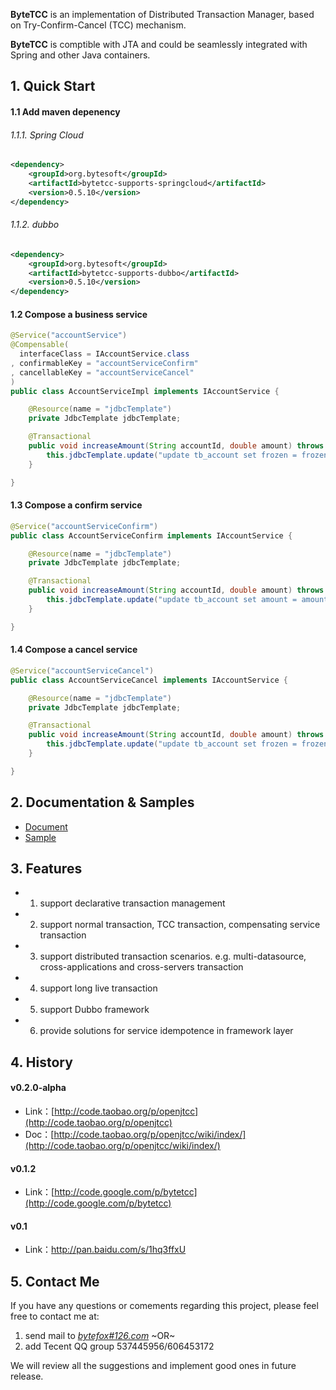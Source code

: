 ﻿
**ByteTCC** is an implementation of Distributed Transaction Manager, based on Try-Confirm-Cancel (TCC) mechanism. 

**ByteTCC** is comptible with JTA and could be seamlessly integrated with Spring and other Java containers.


## 1. Quick Start

#### 1.1 Add maven depenency
###### 1.1.1. Spring Cloud
```xml
<dependency>
	<groupId>org.bytesoft</groupId>
	<artifactId>bytetcc-supports-springcloud</artifactId>
	<version>0.5.10</version>
</dependency>
```
###### 1.1.2. dubbo
```xml
<dependency>
	<groupId>org.bytesoft</groupId>
	<artifactId>bytetcc-supports-dubbo</artifactId>
	<version>0.5.10</version>
</dependency>
```

#### 1.2 Compose a business service
```java
@Service("accountService")
@Compensable(
  interfaceClass = IAccountService.class 
, confirmableKey = "accountServiceConfirm"
, cancellableKey = "accountServiceCancel"
)
public class AccountServiceImpl implements IAccountService {

	@Resource(name = "jdbcTemplate")
	private JdbcTemplate jdbcTemplate;

	@Transactional
	public void increaseAmount(String accountId, double amount) throws ServiceException {
	    this.jdbcTemplate.update("update tb_account set frozen = frozen + ? where acct_id = ?", amount, acctId);
	}

}
```


#### 1.3 Compose a confirm service
```java
@Service("accountServiceConfirm")
public class AccountServiceConfirm implements IAccountService {

	@Resource(name = "jdbcTemplate")
	private JdbcTemplate jdbcTemplate;

	@Transactional
	public void increaseAmount(String accountId, double amount) throws ServiceException {
	    this.jdbcTemplate.update("update tb_account set amount = amount + ?, frozen = frozen - ? where acct_id = ?", amount, amount, acctId);
	}

}
```


#### 1.4 Compose a cancel service
```java
@Service("accountServiceCancel")
public class AccountServiceCancel implements IAccountService {

	@Resource(name = "jdbcTemplate")
	private JdbcTemplate jdbcTemplate;

	@Transactional
	public void increaseAmount(String accountId, double amount) throws ServiceException {
	    this.jdbcTemplate.update("update tb_account set frozen = frozen - ? where acct_id = ?", amount, acctId);
	}

}
```


## 2. Documentation & Samples
* [Document](https://github.com/liuyangming/ByteTCC/wiki)
* [Sample](https://github.com/liuyangming/ByteTCC-sample)



## 3. Features
* 1. support declarative transaction management
* 2. support normal transaction, TCC transaction, compensating service transaction
* 3. support distributed transaction scenarios. e.g. multi-datasource, cross-applications and cross-servers transaction
* 4. support long live transaction
* 5. support Dubbo framework
* 6. provide solutions for service idempotence  in framework layer


## 4. History

#### v0.2.0-alpha
* Link：[http://code.taobao.org/p/openjtcc](http://code.taobao.org/p/openjtcc)
* Doc：[http://code.taobao.org/p/openjtcc/wiki/index/](http://code.taobao.org/p/openjtcc/wiki/index/) 

#### v0.1.2
* Link：[http://code.google.com/p/bytetcc](http://code.google.com/p/bytetcc)

#### v0.1
* Link：[http://pan.baidu.com/s/1hq3ffxU
](http://pan.baidu.com/s/1hq3ffxU)


## 5. Contact Me
If you have any questions or comements regarding this project, please feel free to contact me at:

1. send mail to _[bytefox#126.com](bytefox@126.com)_
~OR~
2. add Tecent QQ group 537445956/606453172

We will review all the suggestions and implement good ones in future release.
